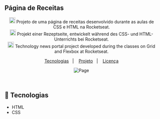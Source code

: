## Página de Receitas

<p align="center">
<img src="https://flagcdn.com/w40/br.png" width="20"/> Projeto de uma página de receitas desenvolvido durante as aulas de CSS e HTML na Rocketseat.<br>  
<img src="https://flagcdn.com/w40/de.png" width="20"/> Projekt einer Rezeptseite, entwickelt während des CSS- und HTML-Unterrichts bei Rocketseat.<br>  
<img src="https://flagcdn.com/w40/us.png" width="20"/> Technology news portal project developed during the classes on Grid and Flexbox at Rocketseat.<br>
</p>

<p align="center">
  <a href="#-tecnologias">Tecnologias</a>&nbsp;&nbsp;&nbsp;|&nbsp;&nbsp;&nbsp;
  <a href="#-projeto">Projeto</a>&nbsp;&nbsp;&nbsp;|&nbsp;&nbsp;&nbsp;
  <a href="#memo-licença">Licença</a>
</p>

<p align="center">
  <img alt="Page" src="/assets/img/">
</p>

<br>


## 🚀 Tecnologias

- HTML
- CSS


